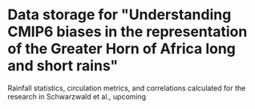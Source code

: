 # Data storage for "Understanding CMIP6 biases in the representation of the Greater Horn of Africa long and short rains"
Rainfall statistics, circulation metrics, and correlations calculated for the research in Schwarzwald et al., upcoming
